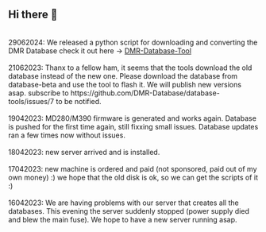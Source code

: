 ## Hi there 👋
<br>
29062024: We released a python script for downloading and converting the DMR Database check it out here -> <a href="https://github.com/DMR-Database/dmr-database-tool"> DMR-Database-Tool</a>
<br><br>
21062023: Thanx to a fellow ham, it seems that the tools download the old database instead of the new one. Please download the database from database-beta and use the tool to flash it. We will publish new versions asap. subscribe to https://github.com/DMR-Database/database-tools/issues/7 to be notified.
<br><br>
19042023: MD280/M390 firmware is generated and works again. Database is pushed for the first time again, still fixxing small issues. Database updates ran a few times now without issues.
<br><br>
18042023: new server arrived and is installed.
<br><br>
17042023: new machine is ordered and paid (not sponsored, paid out of my own money) :) we hope that the old disk is ok, so we can get the scripts of it :)
<br><br>
16042023: We are having problems with our server that creates all the databases. This evening the server suddenly stopped (power supply died and blew the main fuse). We hope to have a new server running asap.
<br><br>

<!--

**Here are some ideas to get you started:**

🙋‍♀️ A short introduction - what is your organization all about?
🌈 Contribution guidelines - how can the community get involved?
👩‍💻 Useful resources - where can the community find your docs? Is there anything else the community should know?
🍿 Fun facts - what does your team eat for breakfast?
🧙 Remember, you can do mighty things with the power of [Markdown](https://docs.github.com/github/writing-on-github/getting-started-with-writing-and-formatting-on-github/basic-writing-and-formatting-syntax)
-->
